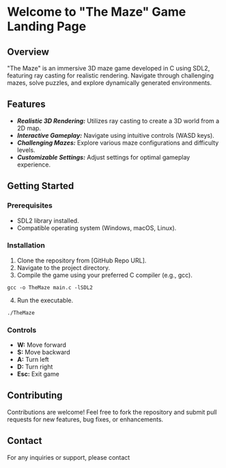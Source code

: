 # Welcome to "The Maze" Game Landing Page
## Overview
"The Maze" is an immersive 3D maze game developed in C using SDL2, featuring ray casting for realistic rendering. Navigate through challenging mazes, solve puzzles, and explore dynamically generated environments.

## Features
* ***Realistic 3D Rendering:*** Utilizes ray casting to create a 3D world from a 2D map.
* ***Interactive Gameplay:*** Navigate using intuitive controls (WASD keys).
* ***Challenging Mazes:*** Explore various maze configurations and difficulty levels.
* ***Customizable Settings:*** Adjust settings for optimal gameplay experience.

## Getting Started
### Prerequisites
* SDL2 library installed.
* Compatible operating system (Windows, macOS, Linux).

### Installation
1. Clone the repository from [GitHub Repo URL].
2. Navigate to the project directory.
3. Compile the game using your preferred C compiler (e.g., gcc).
```
gcc -o TheMaze main.c -lSDL2
```
4. Run the executable.
```
./TheMaze
```
### Controls
* **W:** Move forward
* **S:** Move backward
* **A:** Turn left
* **D:** Turn right
* **Esc:** Exit game

## Contributing
Contributions are welcome! Feel free to fork the repository and submit pull requests for new features, bug fixes, or enhancements.
## Contact
For any inquiries or support, please contact

